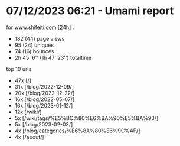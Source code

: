 # 07/12/2023 06:21 - Umami report
for www.shifeiti.com [24h] :

 - 182 (44) page views
 - 95 (24) uniques
 - 74 (16) bounces
 - 2h 45' 6'' (1h 47' 23'') totaltime


top 10 urls:
 - 47x [/]
 - 31x [/blog/2022-12-09/]
 - 20x [/blog/2022-12-22/]
 - 16x [/blog/2022-05-07/]
 - 16x [/blog/2023-01-12/]
 - 12x [/wiki/]
 - 5x [/wiki/tags/%E5%BC%80%E6%BA%90%E5%BA%93/]
 - 5x [/blog/2023-02-03/]
 - 4x [/blog/categories/%E6%8A%80%E6%9C%AF/]
 - 4x [/about/]


